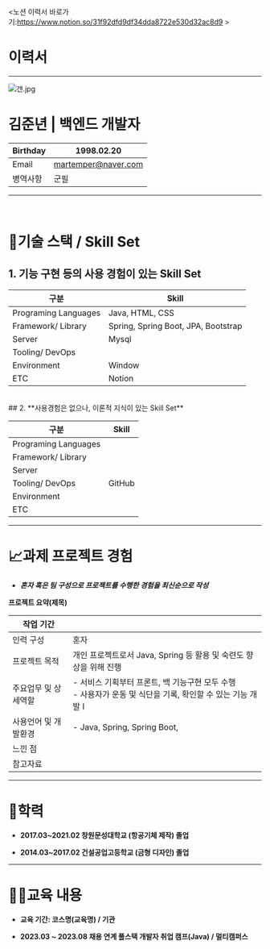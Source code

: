 <!--
**Brilmin/Brilmin** is a ✨ _special_ ✨ repository because its `README.md` (this file) appears on your GitHub profile.

Here are some ideas to get you started:

- 🔭 I’m currently working on ...
- 🌱 I’m currently learning ...
- 👯 I’m looking to collaborate on ...
- 🤔 I’m looking for help with ...
- 💬 Ask me about ...
- 📫 How to reach me: ...
- 😄 Pronouns: ...
- ⚡ Fun fact: ...
-->
<노션 이력서 바로가기:https://www.notion.so/31f92dfd9df34dda8722e530d32ac8d9 >
# 이력서

---

![갠.jpg](https://s3-us-west-2.amazonaws.com/secure.notion-static.com/ddef0183-b5de-42a4-a177-e0bd31b82433/%EA%B0%A0.jpg)

# 김준년 | 백엔드 개발자

| Birthday | 1998.02.20 |
| --- | --- |
| Email | martemper@naver.com |
| 병역사항 | 군필 |

---
<br>

# 📝**기술 스택 / Skill Set**

## 1. **기능 구현 등의 사용 경험이 있는 Skill Set**

| 구분 | Skill |
| --- | --- |
| Programing Languages | Java, HTML, CSS |
| Framework/ Library | Spring, Spring Boot, JPA, Bootstrap |
| Server | Mysql |
| Tooling/ DevOps |  |
| Environment | Window |
| ETC | Notion |
<br>
## 2. **사용경험은 없으나, 이론적 지식이 있는 Skill Set**

| 구분 | Skill |
| --- | --- |
| Programing Languages |  |
| Framework/ Library |  |
| Server |  |
| Tooling/ DevOps | GitHub |
| Environment |  |
| ETC |  |


---


# 📈**과제 프로젝트 경험**

- ***혼자 혹은 팀 구성으로 프로젝트를 수행한 경험을 최신순으로 작성***

**프로젝트 요약(제목)**

| 작업 기간 |  |
| --- | --- |
| 인력 구성 | 혼자 |
| 프로젝트 목적 | 개인 프로젝트로서 Java, Spring 등 활용 및 숙련도 향상을 위해 진행 |
| 주요업무 및 상세역할 | - 서비스 기획부터 프론트, 백 기능구현 모두 수행 <br>- 사용자가 운동 및 식단을 기록, 확인할 수 있는 기능 개발 I
| 사용언어 및 개발환경 | - Java, Spring, Spring Boot, 
| 느낀 점 |  |
| 참고자료 |  |

---

# 🏫**학력**

- **2017.03~2021.02 창원문성대학교 (항공기체 제작) 졸업**

- **2014.03~2017.02 건설공업고등학교 (금형 디자인) 졸업**

---

# 👨‍💻**교육 내용**

- **교육 기간: 코스명(교육명) / 기관**

- **2023.03 ~ 2023.08 채용 연계 풀스택 개발자 취업 캠프(Java) / 멀티캠퍼스**
